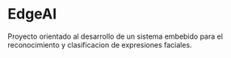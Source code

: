 # EdgeAI
Proyecto orientado al desarrollo de un sistema embebido para el reconocimiento y clasificacion de expresiones faciales.
